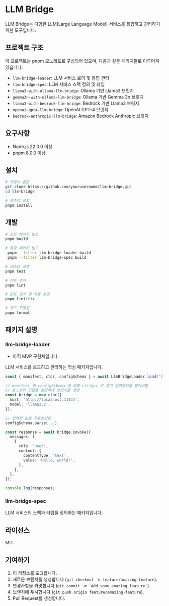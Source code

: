 # LLM Bridge

LLM Bridge는 다양한 LLM(Large Language Model) 서비스를 통합하고 관리하기 위한 도구입니다.

## 프로젝트 구조

이 프로젝트는 pnpm 모노레포로 구성되어 있으며, 다음과 같은 패키지들로 이루어져 있습니다:

- `llm-bridge-loader`: LLM 서비스 로더 및 통합 관리
- `llm-bridge-spec`: LLM 서비스 스펙 정의 및 타입
- `llama3-with-ollama-llm-bridge`: Ollama 기반 Llama3 브릿지
- `gemma3n-with-ollama-llm-bridge`: Ollama 기반 Gemma 3n 브릿지
- `llama3-with-bedrock-llm-bridge`: Bedrock 기반 Llama3 브릿지
- `openai-gpt4-llm-bridge`: OpenAI GPT-4 브릿지
- `bedrock-anthropic-llm-bridge`: Amazon Bedrock Anthropic 브릿지

## 요구사항

- Node.js 22.0.0 이상
- pnpm 8.0.0 이상

## 설치

```bash
# 저장소 클론
git clone https://github.com/yourusername/llm-bridge.git
cd llm-bridge

# 의존성 설치
pnpm install
```

## 개발

```bash
# 모든 패키지 빌드
pnpm build

# 특정 패키지 빌드
 pnpm --filter llm-bridge-loader build
 pnpm --filter llm-bridge-spec build

# 테스트 실행
pnpm test

# 린트 검사
pnpm lint

# 린트 검사 및 자동 수정
pnpm lint:fix

# 코드 포맷팅
pnpm format
```

## 패키지 설명

### llm-bridge-loader

- 아직 MVP 구현체입니다.

LLM 서비스를 로드하고 관리하는 핵심 패키지입니다.

```typescript
const { manifest, ctor, configSchema } = await LlmBridgeLoader.load('llama3-with-ollama-llm-bridge');

// manifest 의 configSchema 에 따라 cli/gui 로 추가 입력정보를 받아야함.
// 호스트와 모델을 설정하여 브릿지를 생성
const bridge = new ctor({
  host: 'http://localhost:11434',
  model: 'llama3.2',
});

// 입력된 값을 유효성검증
configSchema.parse(...)

const response = await bridge.invoke({
  messages: [
    {
      role: 'user',
      content: {
        contentType: 'text',
        value: 'Hello, world!',
      },
    },
  ],
});

console.log(response);
```

### llm-bridge-spec

LLM 서비스의 스펙과 타입을 정의하는 패키지입니다.

## 라이선스

MIT

## 기여하기

1. 이 저장소를 포크합니다.
2. 새로운 브랜치를 생성합니다 (`git checkout -b feature/amazing-feature`).
3. 변경사항을 커밋합니다 (`git commit -m 'Add some amazing feature'`).
4. 브랜치에 푸시합니다 (`git push origin feature/amazing-feature`).
5. Pull Request를 생성합니다.
